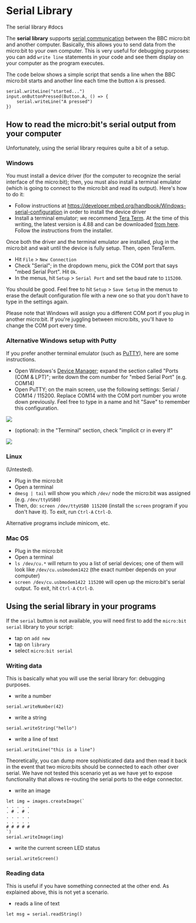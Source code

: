 # Serial Library

The serial library #docs

The **serial library** supports [serial communication](https://en.wikipedia.org/wiki/Serial_port) between the BBC micro:bit and another computer. Basically, this allows you to send data from the micro:bit to your own computer. This is very useful for debugging purposes: you can add `write line` statements in your code and see them display on your computer as the program executes.

The code below shows a simple script that sends a line when the BBC micro:bit starts and another line each time the button ``A`` is pressed.

```
serial.writeLine("started...")
input.onButtonPressed(Button.A, () => {
    serial.writeLine("A pressed")
})
```

## How to read the micro:bit's serial output from your computer

Unfortunately, using the serial library requires quite a bit of a setup.

### Windows

You must install a device driver (for the computer to recognize the serial interface of the micro:bit); then, you must also install a terminal emulator (which is going to connect to the micro:bit and read its output). Here's how to do it:

* Follow instructions at https://developer.mbed.org/handbook/Windows-serial-configuration in order to install the device driver
* Install a terminal emulator; we recommend [Tera Term](https://ttssh2.osdn.jp/index.html.en). At the time of this writing, the latest version is 4.88 and can be downloaded [from here](http://en.osdn.jp/frs/redir.php?m=jaist&f=%2Fttssh2%2F63767%2Fteraterm-4.88.exe). Follow the instructions from the installer.

Once both the driver and the terminal emulator are installed, plug in the micro:bit and wait until the device is fully setup. Then, open TeraTerm.

* Hit `File` > `New Connection`
* Check "Serial"; in the dropdown menu, pick the COM port that says "mbed Serial Port". Hit `Ok`.
* In the menus, hit `Setup` > `Serial Port` and set the baud rate to `115200`.

You should be good. Feel free to hit `Setup` > `Save Setup` in the menus to erase the default configuration file with a new one so that you don't have to type in the settings again.

Please note that Windows will assign you a different COM port if you plug in another micro:bit. If you're juggling between micro:bits, you'll have to change the COM port every time.

### Alternative Windows setup with Putty

If you prefer another terminal emulator (such as [PuTTY](http://www.putty.org/)), here are some instructions.

* Open Windows's [Device Manager](https://windows.microsoft.com/en-us/windows/open-device-manager); expand the section called "Ports (COM & LPT)"; write down the com number for "mbed Serial Port" (e.g. COM14)
* Open PuTTY; on the main screen, use the following settings: Serial / COM14 / 115200. Replace COM14 with the COM port number you wrote down previously. Feel free to type in a name and hit "Save" to remember this configuration.

![](/static/mb/serial-library-0.png)

* (optional): in the "Terminal" section, check "implicit cr in every lf"

![](/static/mb/serial-library-1.png)

### Linux

(Untested).

* Plug in the micro:bit
* Open a terminal
* `dmesg | tail` will show you which `/dev/` node the micro:bit was assigned (e.g. `/dev/ttyUSB0`)
* Then, do: `screen /dev/ttyUSB0 115200` (install the `screen` program if you don't have it). To exit, run `Ctrl-A` `Ctrl-D`.

Alternative programs include minicom, etc.

### Mac OS

* Plug in the micro:bit
* Open a terminal
* `ls /dev/cu.*` will return to you a list of serial devices; one of them will look like `/dev/cu.usbmodem1422` (the exact number depends on your computer)
* `screen /dev/cu.usbmodem1422 115200` will open up the micro:bit's serial output. To exit, hit `Ctrl-A` `Ctrl-D`.

## Using the serial library in your programs

If the ``serial`` button is not available, you will need first to add the ``micro:bit serial`` library to your script:

* tap on `add new`
* tap on `library`
* select `micro:bit serial`

### Writing data

This is basically what you will use the serial library for: debugging purposes.

* write a number

```
serial.writeNumber(42)
```

* write a string

```
serial.writeString("hello")
```

* write a line of text

```
serial.writeLine("this is a line")
```

Theoretically, you can dump more sophisticated data and then read it back in the event that two micro:bits should be connected to each other over serial. We have not tested this scenario yet as we have yet to expose functionality that allows re-routing the serial ports to the edge connector.

* write an image

```
let img = images.createImage(`
. . . . .
. # . # .
. . . . .
. . . . .
# # # # #
`)
serial.writeImage(img)
```

* write the current screen LED status

```
serial.writeScreen()
```

### Reading data

This is useful if you have something connected at the other end. As explained above, this is not yet a scenario.

* reads a line of text

```
let msg = serial.readString()
```

